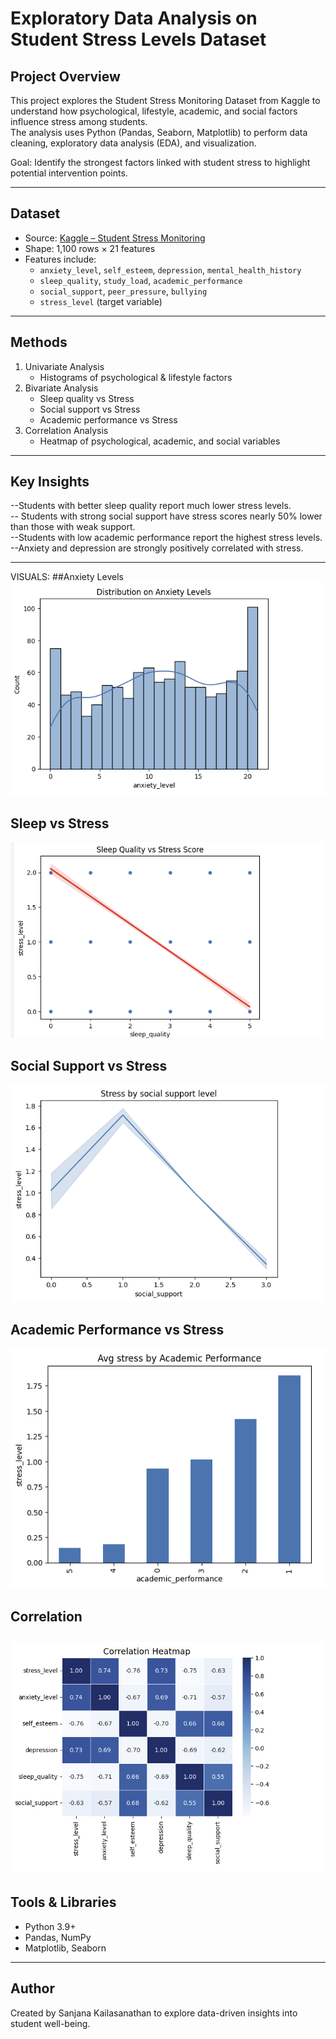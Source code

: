 # Exploratory Data Analysis on Student Stress Levels Dataset

##  Project Overview
This project explores the Student Stress Monitoring Dataset from Kaggle to understand how psychological, lifestyle, academic, and social factors influence stress among students.  
The analysis uses Python (Pandas, Seaborn, Matplotlib) to perform data cleaning, exploratory data analysis (EDA), and visualization.  

Goal: Identify the strongest factors linked with student stress to highlight potential intervention points.  

---

##  Dataset
- Source: [Kaggle – Student Stress Monitoring](https://www.kaggle.com/datasets/mdsultanulislamovi/student-stress-monitoring-datasets)  
- Shape: 1,100 rows × 21 features  
- Features include:
  - `anxiety_level`, `self_esteem`, `depression`, `mental_health_history`
  - `sleep_quality`, `study_load`, `academic_performance`
  - `social_support`, `peer_pressure`, `bullying`
  - `stress_level` (target variable)

---

## Methods
1. Univariate Analysis
   - Histograms of psychological & lifestyle factors  
2. Bivariate Analysis
   - Sleep quality vs Stress  
   - Social support vs Stress  
   - Academic performance vs Stress  
3. Correlation Analysis 
   - Heatmap of psychological, academic, and social variables  

---

##  Key Insights
--Students with better sleep quality report much lower stress levels.  
-- Students with strong social support have stress scores nearly 50% lower than those with weak support.  
--Students with low academic performance report the highest stress levels.  
--Anxiety and depression are strongly positively correlated with stress.  

---
VISUALS:
##Anxiety Levels
![Anxiety Levels](plots/anxiety_levels.png)
## Sleep vs Stress
![Sleep vs Stress](plots/sleep_quality.png)

## Social Support vs Stress
![Social Support](plots/social_support.png)

## Academic Performance vs Stress
![Academic Performance vs Stress](plots/academic_performance.png)

## Correlation 
![Correlation](plots/Heatmap.png)
---

## Tools & Libraries
- Python 3.9+
- Pandas, NumPy
- Matplotlib, Seaborn

---
##  Author
Created by Sanjana Kailasanathan  to explore data-driven insights into student well-being.  
